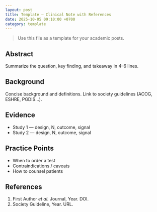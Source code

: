 ```yaml
---
layout: post
title: Template — Clinical Note with References
date: 2025-10-05 09:10:00 +0700
category: template
---
```

> Use this file as a template for your academic posts.

## Abstract
Summarize the question, key finding, and takeaway in 4–6 lines.

## Background
Concise background and definitions. Link to society guidelines (ACOG, ESHRE, PGDIS...).

## Evidence
- Study 1 — design, N, outcome, signal
- Study 2 — design, N, outcome, signal

## Practice Points
- When to order a test
- Contraindications / caveats
- How to counsel patients

## References
1. First Author *et al.* Journal, Year. DOI.
2. Society Guideline, Year. URL.
